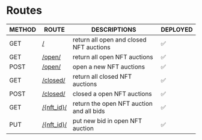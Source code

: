 # Routes

| METHOD | ROUTE | DESCRIPTIONS | DEPLOYED |
|-|-|-|-|
| GET | [/](http://127.0.0.1:8000/) | return all open and closed NFT auctions | ✅ |
| GET | [/open/](http://127.0.0.1:8000/open/) | return all open NFT auctions | ✅  |
| POST | [/open/](http://127.0.0.1:8000/open/) | open a new NFT auctions | ✅ |
| GET | [/closed/](http://127.0.0.1:8000/closed/) | return all closed NFT auctions | ✅ |
| POST | [/closed/](http://127.0.0.1:8000/closed/) | closed a open NFT auctions | ✅ |
| GET | [/{nft_id}/](http://127.0.0.1:8000/{nft_id}/) | return the open NFT auction and all bids | ✅ | 
| PUT | [/{nft_id}/](http://127.0.0.1:8000/{nft_id}/) | put new bid in open NFT auction | ✅ |